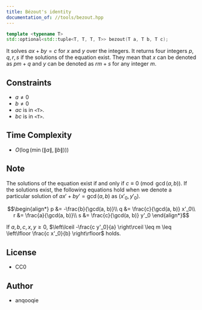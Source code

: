 ```yaml
---
title: Bézout's identity
documentation_of: //tools/bezout.hpp
---
```


```cpp
template <typename T>
std::optional<std::tuple<T, T, T, T>> bezout(T a, T b, T c);
```

It solves $ax + by = c$ for $x$ and $y$ over the integers.
It returns four integers $p, q, r, s$ if the solutions of the equation exist.
They mean that $x$ can be denoted as $pm + q$ and $y$ can be denoted as $rm + s$ for any integer $m$.

## Constraints
- $a \neq 0$
- $b \neq 0$
- $ac$ is in `<T>`.
- $bc$ is in `<T>`.

## Time Complexity
- $O(\log(\min(\|a\|, \|b\|)))$

## Note
The solutions of the equation exist if and only if $c \equiv 0 \pmod{\gcd(a, b)}$.
If the solutions exist, the following equations hold when we denote a particular solution of $a x' + b y' = \gcd(a, b)$ as $(x'_0, y'_0)$.

$$\begin{align*}
p &= -\frac{b}{\gcd(a, b)}\\
q &= \frac{c}{\gcd(a, b)} x'_0\\
r &= \frac{a}{\gcd(a, b)}\\
s &= \frac{c}{\gcd(a, b)} y'_0
\end{align*}$$

If $a, b, c, x, y \geq 0$, $\left\lceil -\frac{c y'_0}{a} \right\rceil \leq m \leq \left\lfloor \frac{c x'_0}{b} \right\rfloor$ holds.

## License
- CC0

## Author
- anqooqie

